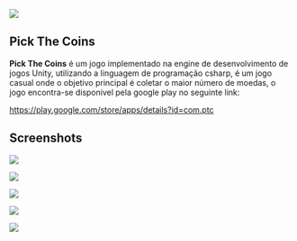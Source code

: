 ![](http://pickthecoins.meximas.com/imgs/logo.png)

## Pick The Coins

**Pick The Coins** é um jogo implementado na engine de desenvolvimento de jogos Unity, utilizando a linguagem de programação csharp, é um jogo casual onde o objetivo principal é coletar o maior número de moedas, o jogo encontra-se disponivel pela google play no seguinte link:

https://play.google.com/store/apps/details?id=com.ptc

## Screenshots

![](https://lh5.ggpht.com/1BCiByzMGsN_BywvGc_JEZFEEZXiguQumfJwrTwlIGZeuRJMWpDtZI_nP3GDb0Bg1w=h900-rw)

![](https://lh5.ggpht.com/nqq0kd1a28R51XWpYnYNrIpgaQBVr__5qJvusUYIZ89jDmYaiM4Kgi0BuPUl59Pe1uXR=h900-rw)

![](https://lh3.ggpht.com/AJmiyzlxhwChddlLqNAvPziwus5tAhQc_GVMd8W3vu7ZV8XJVJcR5pYNCyDRD3ORDAbf=h900-rw)

![](https://lh5.ggpht.com/IcVma6RgpXfXngTBP9jA8VJZld6ScI3JZi6OR7K8UQD96khkdY0DvHzZYmGX1pptEgo=h900-rw)

![](https://lh6.ggpht.com/Hm78LLtDZKbwEpsWq0XLMhKSETDPtfa3BJs9-acw_VRNxLyjfZkRSoEva6MtOhFUaA=h900-rw)



